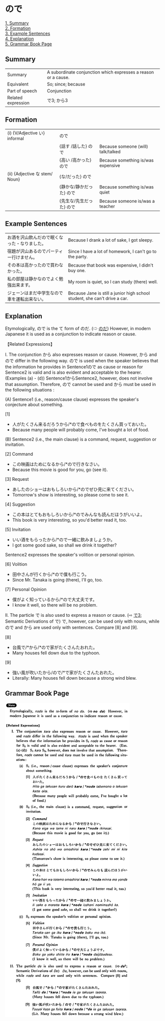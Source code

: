 # ので

[1. Summary](#summary)<br>
[2. Formation](#formation)<br>
[3. Example Sentences](#example-sentences)<br>
[4. Explanation](#explanation)<br>
[5. Grammar Book Page](#grammar-book-page)<br>


## Summary

<table><tr>   <td>Summary</td>   <td>A subordinate conjunction which expresses a reason or a cause.</td></tr><tr>   <td>Equivalent</td>   <td>So; since; because</td></tr><tr>   <td>Part of speech</td>   <td>Conjunction</td></tr><tr>   <td>Related expression</td>   <td>で3; から3</td></tr></table>

## Formation

<table class="table"> <tbody><tr class="tr head"> <td class="td"><span class="numbers">(i)</span> <span> <span class="bold">{V/Adjective い}    informal</span></span></td> <td class="td"><span class="concept">ので</span> </td> <td class="td"><span>&nbsp;</span></td> </tr> <tr class="tr"> <td class="td"><span>&nbsp;</span></td> <td class="td"><span>{話す /話した} <span class="concept">ので</span></span></td> <td class="td"><span>Because    someone (will) talk/talked</span></td> </tr> <tr class="tr"> <td class="td"><span>&nbsp;</span></td> <td class="td"><span>{高い /高かった} <span class="concept">ので</span></span></td> <td class="td"><span>Because    something is/was expensive</span></td> </tr> <tr class="tr head"> <td class="td"><span class="numbers">(ii)</span> <span> <span class="bold">{Adjective な stem/   Noun}</span></span></td> <td class="td"><span>{<span class="concept">な</span>/<span class="concept">だった</span>} <span class="concept">ので</span></span></td> <td class="td"><span>&nbsp;</span></td> </tr> <tr class="tr"> <td class="td"><span>&nbsp;</span></td> <td class="td"><span>{静か<span class="concept">な</span>/静か<span class="concept">だった</span>} <span class="concept">ので</span></span></td> <td class="td"><span>Because    something is/was quiet</span></td> </tr> <tr class="tr"> <td class="td"><span>&nbsp;</span></td> <td class="td"><span>{先生<span class="concept">な</span>/先生<span class="concept">だった</span>} <span class="concept">ので</span></span></td> <td class="td"><span>Because    someone is/was a teacher</span></td> </tr></tbody></table>

## Example Sentences

<table><tr>   <td>お酒を沢山飲んだので眠くなった・なりました。</td>   <td>Because I drank a lot of sake, I got sleepy.</td></tr><tr>   <td>宿題が沢山あるのでパーティー行けません。</td>   <td>Since I have a lot of homework, I can't go to the party.</td></tr><tr>   <td>その本は高かったので買わなかった。</td>   <td>Because that book was expensive, I didn't buy one.</td></tr><tr>   <td>私の部屋は静かなのでよく勉強出来ます。</td>   <td>My room is quiet, so I can study (there) well.</td></tr><tr>   <td>ジェーンはまだ中学生なので車を運転出来ない。</td>   <td>Because Jane is still a junior high school student, she can't drive a car.</td></tr></table>

## Explanation

<p>Etymologically, <span class="cloze">ので</span> is the て form of のだ. (⇨ <a href="#㊦ のだ">のだ</a>) However, in modern Japanese it is used as a conjunction to indicate reason or cause.</p>  <p>【Related Expressions】</p>  <p>I. The conjunction から also expresses reason or cause. However, から and <span class="cloze">ので</span> differ in the following way. <span class="cloze">ので</span> is used when the speaker believes that the information he provides in Sentence1<span class="cloze">ので</span> as cause or reason for Sentence2 is valid and is also evident and acceptable to the hearer. (Examples (a) - (d)) Sentence1からSentence2, however, does not involve that assumption. Therefore, <span class="cloze">ので</span> cannot be used and から must be used in the following situations :</p>   <p>(A) Sentence1 (i.e., reason/cause clause) expresses the speaker's conjecture about something.</p>  [1]</p>  <ul> <li>人がたくさん来るだろうから/*<span class="cloze">ので</span>食べものをたくさん買っておいた。</li> <li>Because many people will probably come, I've bought a lot of food.</li> </ul>  <p>(B) Sentence2 (i.e., the main clause) is a command, request, suggestion or invitation.</p>  <p>[2] Command</p>  <ul> <li>この映画はためになるから/*<span class="cloze">ので</span>行きなさい。</li> <li>Because this movie is good for you, go (see it).</li> </ul>  <p>[3] Request</p>  <ul> <li>あしたのショーはおもしろいから/*<span class="cloze">ので</span>ぜひ見に来てください。</li> <li>Tomorrow's show is interesting, so please come to see it.</li> </ul>  <p>[4] Suggestion</p>  <ul> <li>この本はとてもおもしろいから/*<span class="cloze">ので</span>みんなも読んだほうがいいよ。</li> <li>This book is very interesting, so you'd better read it, too.</li> </ul>  <p>[5] Invitation</p>  <ul> <li>いい酒をもらったから/*<span class="cloze">ので</span>一緒に飲みましょうか。</li> <li>I got some good sake, so shall we drink it together?</li> </ul>  <p>Sentence2 expresses the speaker's volition or personal opinion.</p>  <p>[6] Volition</p>  <ul> <li>田中さんが行くから/*<span class="cloze">ので</span>僕も行こう。</li> <li>Since Mr. Tanaka is going (there), I'll go, too.</li> </ul>  <p>[7] Personal Opinion</p>  <ul> <li>僕がよく知っているから/*<span class="cloze">ので</span>大丈夫です。</li> <li>I know it well, so there will be no problem.</li> </ul>  <p>II. The particle で is also used to express a reason or cause. (⇨ <a href="#㊦ で (3)">で3</a>; Semantic Derivations of で) で, however, can be used only with nouns, while <span class="cloze">ので</span> and から are used only with sentences. Compare [8] and [9].</p>  <p>[8]</p>  <ul> <li>台風で/*から/*<span class="cloze">ので</span>家がたくさんたおれた。</li> <li>Many houses fell down due to the typhoon.</li> </ul>  <p>[9]</p>  <ul> <li>強い風が吹いたから/<span class="cloze">ので</span>/*で家がたくさんたおれた。</li> <li>Literally: Many houses fell down because a strong wind blew.</li> </ul>

## Grammar Book Page

![](../img/Basicので.png)

